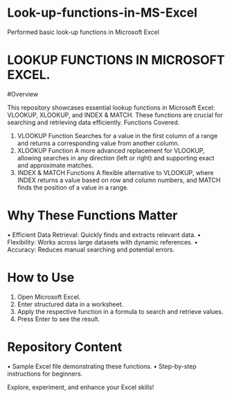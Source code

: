 # Look-up-functions-in-MS-Excel
Performed basic look-up functions in Microsoft Excel

# LOOKUP FUNCTIONS IN MICROSOFT EXCEL.


#Overview

This repository showcases essential lookup functions in Microsoft Excel: VLOOKUP, XLOOKUP, and INDEX & MATCH. These functions are crucial for searching and retrieving data efficiently.
Functions Covered.

  1. VLOOKUP Function
  Searches for a value in the first column of a range and returns a corresponding value from another column.
  2. XLOOKUP Function
  A more advanced replacement for VLOOKUP, allowing searches in any direction (left or right) and supporting exact and approximate matches.
  3. INDEX & MATCH Functions
  A flexible alternative to VLOOKUP, where INDEX returns a value based on row and column numbers, and MATCH finds the position of a value in a range.

# Why These Functions Matter
  •	Efficient Data Retrieval: Quickly finds and extracts relevant data.
  •	Flexibility: Works across large datasets with dynamic references.
  •	Accuracy: Reduces manual searching and potential errors.

# How to Use
  1.	Open Microsoft Excel.
  2.	Enter structured data in a worksheet.
  3.	Apply the respective function in a formula to search and retrieve values.
  4.	Press Enter to see the result.

# Repository Content
  •	Sample Excel file demonstrating these functions.
  •	Step-by-step instructions for beginners.
  
Explore, experiment, and enhance your Excel skills!


